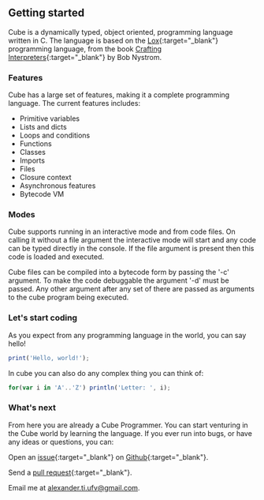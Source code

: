 ## Getting started

Cube is a dynamically typed, object oriented, programming language written in C. The language is based on the [Lox](http://craftinginterpreters.com/the-lox-language.html){:target="_blank"} programming language, from the book [Crafting Interpreters](http://craftinginterpreters.com){:target="_blank"} by Bob Nystrom.

### Features

Cube has a large set of features, making it a complete programming language. The current features includes:

* Primitive variables
* Lists and dicts
* Loops and conditions
* Functions
* Classes
* Imports
* Files
* Closure context
* Asynchronous features
* Bytecode VM

### Modes

Cube supports running in an interactive mode and from code files. On calling it without a file argument the interactive mode will start and any code can be typed directly in the console. If the file argument is present then this code is loaded and executed. 

Cube files can be compiled into a bytecode form by passing the '-c' argument. To make the code debuggable the argument '-d' must be passed. Any other argument after any set of there are passed as arguments to the cube program being executed.

### Let's start coding

As you expect from any programming language in the world, you can say hello!

```javascript
print('Hello, world!');
```

In cube you can also do any complex thing you can think of:

```javascript
for(var i in 'A'..'Z') println('Letter: ', i);
```

### What's next

From here you are already a Cube Programmer. You can start venturing in the Cube world by learning the language. If you ever run into bugs, or have any ideas or questions, you can:

Open an [issue](https://github.com/AlexanderSilvaB/cube/issues){:target="_blank"} on [Github](https://github.com/AlexanderSilvaB/cube){:target="_blank"}.

Send a [pull request](https://github.com/AlexanderSilvaB/cube/pulls){:target="_blank"}.

Email me at [alexander.ti.ufv@gmail.com](mailto:alexander.ti.ufv@gmail.com?subject=[Github]%20Cube).